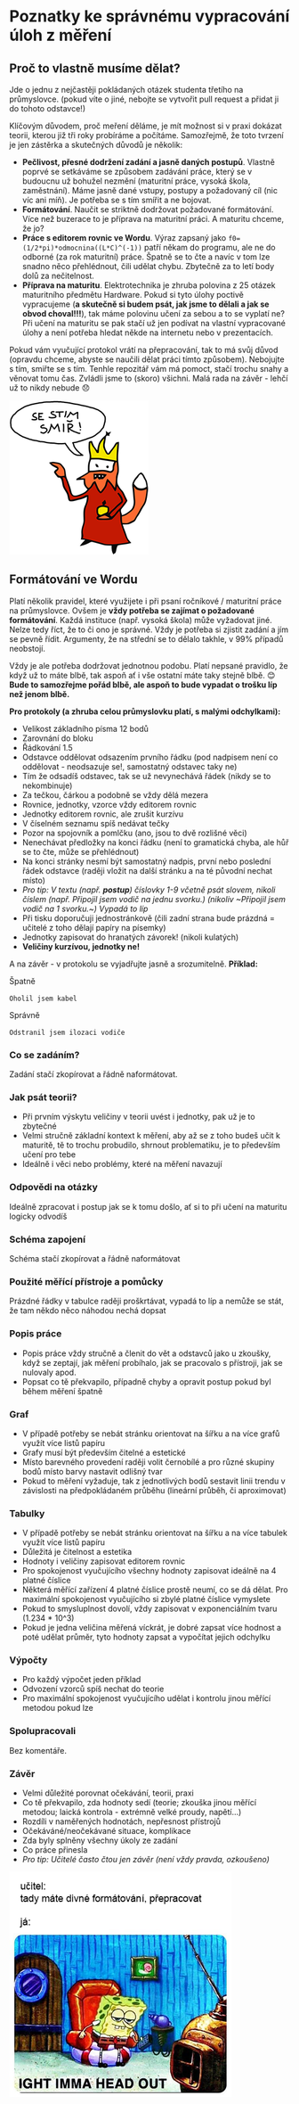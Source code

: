 # Poznatky ke správnému vypracování úloh z měření

## Proč to vlastně musíme dělat?

Jde o jednu z nejčastěji pokládaných otázek studenta třetího na průmyslovce. (pokud víte o jiné, nebojte se vytvořit pull request a přidat ji do tohoto odstavce!)

Klíčovým důvodem, proč meření děláme, je mít možnost si v praxi dokázat teorii, kterou již tři roky probíráme a počítáme. Samozřejmě, že toto tvrzení je jen zástěrka a skutečných důvodů je několik:
- **Pečlivost, přesné dodržení zadání a jasně daných postupů**. Vlastně poprvé se setkáváme se způsobem zadávání práce, který se v budoucnu už bohužel nezmění (maturitní práce, vysoká škola, zaměstnání). Máme jasně dané vstupy, postupy a požadovaný cíl (nic víc ani míň). Je potřeba se s tím smířit a ne bojovat.
- **Formátování**. Naučit se striktně dodržovat požadované formátování. Více než buzerace to je příprava na maturitní práci. A maturitu chceme, že jo?
- **Práce s editorem rovnic ve Wordu**. Výraz zapsaný jako `f0=(1/2*pi)*odmocnina((L*C)^(-1))` patří někam do programu, ale ne do odborné (za rok maturitní) práce. Špatně se to čte a navíc v tom lze snadno něco přehlédnout, čili udělat chybu. Zbytečně za to letí body dolů za nečitelnost.
- **Příprava na maturitu**. Elektrotechnika je zhruba polovina z 25 otázek maturitního předmětu Hardware. Pokud si tyto úlohy poctivě vypracujeme (**a skutečně si budem psát, jak jsme to dělali a jak se obvod choval!!!**), tak máme polovinu učení za sebou a to se vyplatí ne? Při učení na maturitu se pak stačí už jen podívat na vlastní vypracované úlohy a není potřeba hledat někde na internetu nebo v prezentacích.

Pokud vám vyučující protokol vrátí na přepracování, tak to má svůj důvod (opravdu chceme, abyste se naučili dělat práci tímto způsobem). Nebojujte s tím, smiřte se s tím. Tenhle repozitář vám má pomoct, stačí trochu snahy a věnovat tomu čas. Zvládli jsme to (skoro) všichni. Malá rada na závěr - lehčí už to nikdy nebude :disappointed:

![Oprasek](se-s-tim-smir-small.png)

## Formátování ve Wordu

Platí několik pravidel, které využijete i při psaní ročníkové / maturitní práce na průmyslovce. Ovšem je **vždy potřeba se zajímat o požadované formátování**. Každá instituce (např. vysoká škola) může vyžadovat jiné. Nelze tedy říct, že to či ono je správné. Vždy je potřeba si zjistit zadání a jím se pevně řídit. Argumenty, že na střední se to dělalo takhle, v 99% případů neobstojí.

Vždy je ale potřeba dodržovat jednotnou podobu. Platí nepsané pravidlo, že když už to máte blbě, tak aspoň ať i vše ostatní máte taky stejně blbě. :blush: **Bude to samozřejme pořád blbě, ale aspoň to bude vypadat o trošku líp než jenom blbě.**


**Pro protokoly (a zhruba celou průmyslovku platí, s malými odchylkami):**
- Velikost základního písma 12 bodů
- Zarovnání do bloku
- Řádkování 1.5
- Odstavce oddělovat odsazením prvního řádku (pod nadpisem není co oddělovat - neodsazuje se!, samostatný odstavec taky ne)
- Tím že odsadíš odstavec, tak se už nevynechává řádek (nikdy se to nekombinuje)
- Za tečkou, čárkou a podobně se vždy dělá mezera
- Rovnice, jednotky, vzorce vždy editorem rovnic
- Jednotky editorem rovnic, ale zrušit kurzívu
- V číselném seznamu spíš nedávat tečky
- Pozor na spojovník a pomlčku (ano, jsou to dvě rozlišné věci)
- Nenechávat předložky na konci řádku (není to gramatická chyba, ale hůř se to čte, může se přehlédnout)
- Na konci stránky nesmí být samostatný nadpis, první nebo poslední řádek odstavce (raději vložit na další stránku a na té původní nechat místo)
- *Pro tip: V textu (např. **postup**) číslovky 1-9 včetně psát slovem, nikoli číslem (např. Připojil jsem vodič na jednu svorku.) (nikoliv ~Připojil jsem vodič na 1 svorku.~) Vypadá to líp*
- Při tisku doporučuji jednostránkově (čili zadní strana bude prázdná = učitelé z toho dělají papíry na písemky)
- Jednotky zapisovat do hranatých závorek! (nikoli kulatých)
- **Veličiny kurzívou, jednotky ne!**

A na závěr - v protokolu se vyjadřujte jasně a srozumitelně. **Příklad:**

Špatně
```
Oholil jsem kabel
```

Správně
```
Odstranil jsem ilozaci vodiče
```

### Co se zadáním?

Zadání stačí zkopírovat a řádně naformátovat.

### Jak psát teorii?
- Při prvním výskytu veličiny v teorii uvést i jednotky, pak už je to zbytečné
- Velmi stručně základní kontext k měření, aby až se z toho budeš učit k maturitě, tě to trochu probudilo, shrnout problematiku, je to především učení pro tebe
- Ideálně i věci nebo problémy, které na měření navazují

### Odpovědi na otázky
Ideálně zpracovat i postup jak se k tomu došlo, ať si to při učení na maturitu logicky odvodíš

### Schéma zapojení
Schéma stačí zkopírovat a řádně naformátovat

### Použité měřící přístroje a pomůcky
Prázdné řádky v tabulce raději proškrtávat, vypadá to líp a nemůže se stát, že tam někdo něco náhodou nechá dopsat

### Popis práce
- Popis práce vždy stručně a členit do vět a odstavců jako u zkoušky, když se zeptají, jak měření probíhalo, jak se pracovalo s přístroji, jak se nulovaly apod.
- Popsat co tě překvapilo, případně chyby a opravit postup pokud byl během měření špatně

### Graf
- V případě potřeby se nebát stránku orientovat na šířku a na více grafů využít více listů papíru
- Grafy musí být především čitelné a estetické
- Místo barevného provedení raději volit černobílé a pro různé skupiny bodů místo barvy nastavit odlišný tvar
- Pokud to měření vyžaduje, tak z jednotlivých bodů sestavit linii trendu v závislosti na předpokládaném průběhu (lineární průběh, či aproximovat)

### Tabulky
- V případě potřeby se nebát stránku orientovat na šířku a na více tabulek využít více listů papíru
- Důležitá je čitelnost a estetika
- Hodnoty i veličiny zapisovat editorem rovnic
- Pro spokojenost vyučujícího všechny hodnoty zapisovat ideálně na 4 platné číslice
- Některá měřící zařízení 4 platné číslice prostě neumí, co se dá dělat. Pro maximální spokojenost vyučujícího si zbylé platné číslice vymyslete
- Pokud to smysluplnost dovolí, vždy zapisovat v exponenciálním tvaru (1.234 * 10^3)
- Pokud je jedna veličina měřená víckrát, je dobré zapsat více hodnost a poté udělat průměr, tyto hodnoty zapsat a vypočítat jejich odchylku

### Výpočty
- Pro každý výpočet jeden příklad
- Odvození vzorců spíš nechat do teorie
- Pro maximální spokojenost vyučujícího udělat i kontrolu jinou měřící metodou pokud lze

### Spolupracovali
Bez komentáře.

### Závěr
- Velmi důležité porovnat očekávání, teorii, praxi
- Co tě překvapilo, zda hodnoty sedí (teorie; zkouška jinou měřící metodou; laická kontrola - extrémně velké proudy, napětí...)
- Rozdíli v naměřených hodnotách, nepřesnost přístrojů
- Očekáváné/neočekávané situace, komplikace
- Zda byly splněny všechny úkoly ze zadání
- Co práce přinesla
- *Pro tip: Učitelé často čtou jen závěr (není vždy pravda, ozkoušeno)*

![Meme](imma-head-out-small.png)
